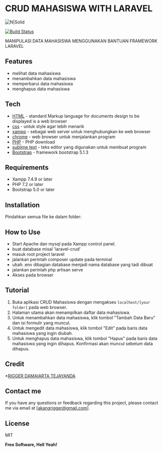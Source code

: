 # CRUD MAHASISWA WITH LARAVEL

![N|Solid](https://cldup.com/dTxpPi9lDf.thumb.png)

[![Build Status](https://travis-ci.org/joemccann/dillinger.svg?branch=master)](https://travis-ci.org/joemccann/dillinger)

MANIPULASI DATA MAHASISWA MENGGUNAKAN BANTUAN FRAMEWORK LARAVEL

## Features 

- melihat data mahasiswa
- menambahkan data mahasiswa
- memperbarui data mahasiswa
- menghapus data mahasiswa

## Tech

- [HTML](https://whatwg.org/) - standard Markup language for documents design to be displayed is a web browser
- [css](https://id.wikipedia.org/wiki/Cascading_Style_Sheets) - untuk style agar lebih menarik
- [xampp](https://www.apachefriends.org/download.html) - sebagai web server untuk menghubungkan ke web browser
- [chrome](https://www.google.com/intl/en_au/chrome/) - web browser untuk menjalankan program 
- [PHP](https://www.php.net/downloads.php) - PHP download
- [sublime text](https://www.sublimetext.com/) - teks editor yang digunakan untuk membuat program
- [Bootstrap](https://getbootstrap.com/docs/5.1/getting-started/introduction/) - framework bootstrap 5.1.3 

## Requirements

- Xampp 7.4.9 or later
- PHP 7.2 or later
- Bootstrap 5.0 or later

## Installation
Pindahkan semua file ke dalam folder:

## How to Use
- Start Apache dan mysql pada Xampp control panel.
- buat database misal 'laravel-crud'
- masuk root project laravel
- jalankan perintah composer update pada terminal
- ubah .env dibagian database menjadi nama database yang tadi dibuat
- jalankan perintah php artisan serve
- Akses pada browser

## Tutorial
1. Buka aplikasi CRUD Mahasiswa dengan mengakses `localhost/[your folder]` pada web browser.
2. Halaman utama akan menampilkan daftar data mahasiswa.
3. Untuk menambahkan data mahasiswa, klik tombol "Tambah Data Baru" dan isi formulir yang muncul.
4. Untuk mengedit data mahasiswa, klik tombol "Edit" pada baris data mahasiswa yang ingin diubah.
5. Untuk menghapus data mahasiswa, klik tombol "Hapus" pada baris data mahasiswa yang ingin dihapus. Konfirmasi akan muncul sebelum data dihapus.


## Credit
*[RIGGER DAMAIARTA TEJAYANDA](https://www.instagram.com/rigger_dt/?hl=id)

## Contact me
If you have any questions or feedback regarding this project, please contact me via email at [akangrigger@gmail.com].

## License

MIT

**Free Software, Hell Yeah!**

[//]: # (These are reference links used in the body of this note and get stripped out when the markdown processor does its job. There is no need to format nicely because it shouldn't be seen. Thanks SO - http://stackoverflow.com/questions/4823468/store-comments-in-markdown-syntax)
